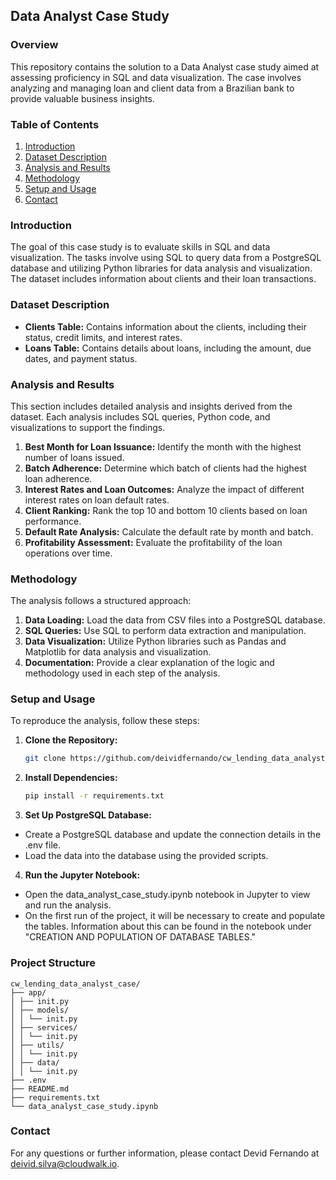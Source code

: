 ## Data Analyst Case Study

### Overview
This repository contains the solution to a Data Analyst case study aimed at assessing proficiency in SQL and data visualization. The case involves analyzing and managing loan and client data from a Brazilian bank to provide valuable business insights.

### Table of Contents
1. [Introduction](#introduction)
2. [Dataset Description](#dataset-description)
3. [Analysis and Results](#analysis-and-results)
4. [Methodology](#methodology)
5. [Setup and Usage](#setup-and-usage)
6. [Contact](#contact)

### Introduction
The goal of this case study is to evaluate skills in SQL and data visualization. The tasks involve using SQL to query data from a PostgreSQL database and utilizing Python libraries for data analysis and visualization. The dataset includes information about clients and their loan transactions.

### Dataset Description
- **Clients Table:** Contains information about the clients, including their status, credit limits, and interest rates.
- **Loans Table:** Contains details about loans, including the amount, due dates, and payment status.

### Analysis and Results
This section includes detailed analysis and insights derived from the dataset. Each analysis includes SQL queries, Python code, and visualizations to support the findings.

1. **Best Month for Loan Issuance:** Identify the month with the highest number of loans issued.
2. **Batch Adherence:** Determine which batch of clients had the highest loan adherence.
3. **Interest Rates and Loan Outcomes:** Analyze the impact of different interest rates on loan default rates.
4. **Client Ranking:** Rank the top 10 and bottom 10 clients based on loan performance.
5. **Default Rate Analysis:** Calculate the default rate by month and batch.
6. **Profitability Assessment:** Evaluate the profitability of the loan operations over time.

### Methodology
The analysis follows a structured approach:
1. **Data Loading:** Load the data from CSV files into a PostgreSQL database.
2. **SQL Queries:** Use SQL to perform data extraction and manipulation.
3. **Data Visualization:** Utilize Python libraries such as Pandas and Matplotlib for data analysis and visualization.
4. **Documentation:** Provide a clear explanation of the logic and methodology used in each step of the analysis.

### Setup and Usage
To reproduce the analysis, follow these steps:

1. **Clone the Repository:**
   ```bash
   git clone https://github.com/deividfernando/cw_lending_data_analyst_case

2. **Install Dependencies:**
   ```bash
   pip install -r requirements.txt

3. **Set Up PostgreSQL Database:**
- Create a PostgreSQL database and update the connection details in the .env file.
- Load the data into the database using the provided scripts.

4. **Run the Jupyter Notebook:**
- Open the data_analyst_case_study.ipynb notebook in Jupyter to view and run the analysis.
- On the first run of the project, it will be necessary to create and populate the tables. Information about this can be found in the notebook under "CREATION AND POPULATION OF DATABASE TABLES."

### Project Structure
```
cw_lending_data_analyst_case/
├── app/
│ ├── init.py
│ ├── models/
│ │ └── init.py
│ ├── services/
│ │ └── init.py
│ ├── utils/
│ │ └── init.py
│ ├── data/
│ │ └── init.py
├── .env
├── README.md
├── requirements.txt
└── data_analyst_case_study.ipynb
```

### Contact
For any questions or further information, please contact Devid Fernando at deivid.silva@cloudwalk.io.
